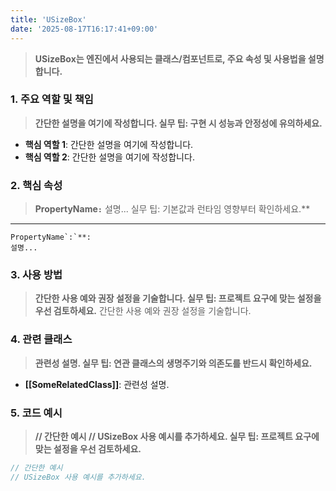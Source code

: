 ```yaml
---
title: 'USizeBox'
date: '2025-08-17T16:17:41+09:00'
---
```

> **USizeBox는 엔진에서 사용되는 클래스/컴포넌트로, 주요 속성 및 사용법을 설명합니다.**

### **1. 주요 역할 및 책임**
> **간단한 설명을 여기에 작성합니다. 실무 팁: 구현 시 성능과 안정성에 유의하세요.**
* **핵심 역할 1**:
	간단한 설명을 여기에 작성합니다.
* **핵심 역할 2**:
	간단한 설명을 여기에 작성합니다.

### **2. 핵심 속성**
> **PropertyName`:`** 설명... 실무 팁: 기본값과 런타임 영향부터 확인하세요.**
* **
	PropertyName`:`**:
	설명...

### **3. 사용 방법**
> **간단한 사용 예와 권장 설정을 기술합니다. 실무 팁: 프로젝트 요구에 맞는 설정을 우선 검토하세요.**
간단한 사용 예와 권장 설정을 기술합니다.

### **4. 관련 클래스**
> **관련성 설명. 실무 팁: 연관 클래스의 생명주기와 의존도를 반드시 확인하세요.**
* **[[SomeRelatedClass]]**:
	관련성 설명.

### **5. 코드 예시**


> **// 간단한 예시 // USizeBox 사용 예시를 추가하세요. 실무 팁: 프로젝트 요구에 맞는 설정을 우선 검토하세요.**
```cpp
// 간단한 예시
// USizeBox 사용 예시를 추가하세요.
```
